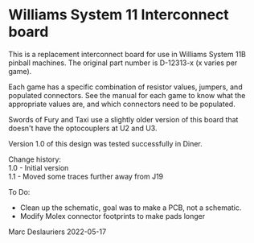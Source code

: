 # Williams System 11 Interconnect board

This is a replacement interconnect board for use in Williams System 11B
pinball machines. The original part number is D-12313-x (x varies per
game).

Each game has a specific combination of resistor values, jumpers, and
populated connectors. See the manual for each game to know what the
appropriate values are, and which connectors need to be populated.

Swords of Fury and Taxi use a slightly older version of this board that
doesn't have the optocouplers at U2 and U3.

Version 1.0 of this design was tested successfully in Diner.

Change history:  
1.0 - Initial version  
1.1 - Moved some traces further away from J19  

To Do:  
- Clean up the schematic, goal was to make a PCB, not a schematic.  
- Modify Molex connector footprints to make pads longer  

Marc Deslauriers
2022-05-17
